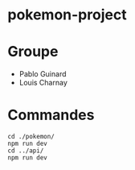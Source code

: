 # pokemon-project
 
 # Groupe
 
 * Pablo Guinard
 * Louis Charnay
 
 # Commandes
  ```
  cd ./pokemon/
  npm run dev
  cd ../api/
  npm run dev
  ```

